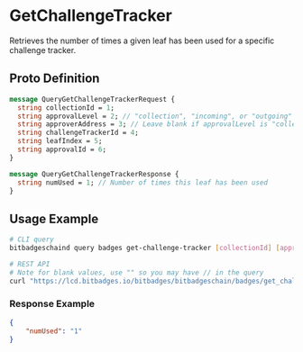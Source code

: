 # GetChallengeTracker

Retrieves the number of times a given leaf has been used for a specific challenge tracker.

## Proto Definition

```protobuf
message QueryGetChallengeTrackerRequest {
  string collectionId = 1;
  string approvalLevel = 2; // "collection", "incoming", or "outgoing"
  string approverAddress = 3; // Leave blank if approvalLevel is "collection"
  string challengeTrackerId = 4;
  string leafIndex = 5;
  string approvalId = 6;
}

message QueryGetChallengeTrackerResponse {
  string numUsed = 1; // Number of times this leaf has been used
}
```

## Usage Example

```bash
# CLI query
bitbadgeschaind query badges get-challenge-tracker [collectionId] [approvalLevel] [approverAddress] [approvalId] [challengeTrackerId] [leafIndex]

# REST API
# Note for blank values, use "" so you may have // in the query
curl "https://lcd.bitbadges.io/bitbadges/bitbadgeschain/badges/get_challenge_tracker/1/collection//approval-123/challenge-1/42"
```

### Response Example

```json
{
    "numUsed": "1"
}
```
